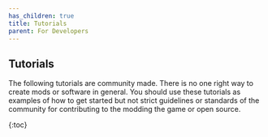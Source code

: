 ```yaml
---
has_children: true
title: Tutorials
parent: For Developers
---
```


## Tutorials
The following tutorials are community made. There is no one right way to create mods or software in general. You should use these tutorials as examples of how to get started but not strict guidelines or standards of the community for contributing to the modding the game or open source.

{:toc}